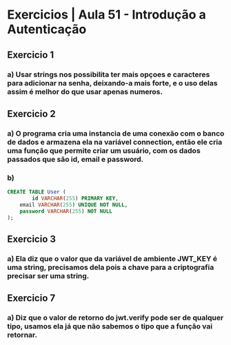 # Exercicios | Aula 51 - Introdução a Autenticação

## Exercicio 1

### a) Usar strings nos possibilita ter mais opçoes e caracteres para adicionar na senha, deixando-a mais forte, e o uso delas assim é melhor do que usar apenas numeros.

## Exercicio 2

### a) O programa cria uma instancia de uma conexão com o banco de dados e armazena ela na variável **connection**, então ele cria uma função que permite criar um usuário, com os dados passados que são id, email e password.

### b) 

```sql
CREATE TABLE User (
		id VARCHAR(255) PRIMARY KEY,
    email VARCHAR(255) UNIQUE NOT NULL,
    password VARCHAR(255) NOT NULL
);
```

## Exercicio 3

### a) Ela diz que o valor que da variável de ambiente JWT_KEY é uma string, precisamos dela pois a chave para a criptografia precisar ser uma string.

## Exercicio 7

### a) Diz que o valor de retorno do jwt.verify pode ser de qualquer tipo, usamos ela já que não sabemos o tipo que a função vai retornar.